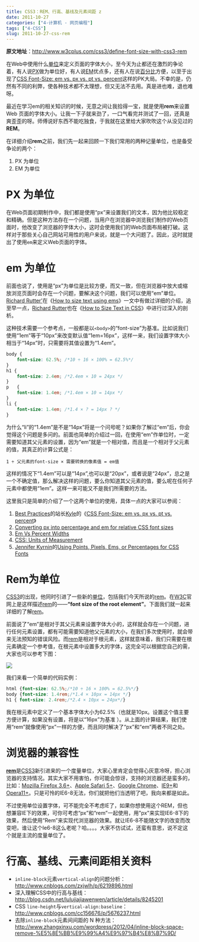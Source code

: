 ```yaml
---
title: CSS3：REM、行高、基线及元素间距 z
date: 2011-10-27
categories: ["4-计算机 - 网页编程"]
tags: ["4-CSS"]
slug: 2011-10-27-css-rem
---
```


**原文地址**：<http://www.w3cplus.com/css3/define-font-size-with-css3-rem>

在Web中使用什么[单位](http://www.w3.org/Style/Examples/007/units.en.html)来定义页面的字体大小，至今天为止都还在激烈的争论着，有人说[PX](http://inamidst.com/stuff/notes/csspx)做为单位好，有人说[EM](http://jontangerine.com/log/2007/09/the-incredible-em-and-elastic-layouts-with-css)优点多，还有人在说[百分比](http://css-discuss.incutio.com/wiki/Using_Percent)方便，以至于出现了[CSS Font-Size: em vs. px vs. pt vs. percent](http://kyleschaeffer.com/best-practices/css-font-size-em-vs-px-vs-pt-vs/)这样的PK大局。不幸的是，仍然有不同的利弊，使各种技术都不太理想，但又无法不去用。真是进也难，退也难呀。

最近在学习em的相关知识的时候，无意之间让我拾得一宝，就是使用**rem**来设置 Web 页面的字体大小。让我一下子就来劲了，一口气看完并测试了一回，还真是爽歪歪的呀。师傅说好东西不能吃独食，于我就在这里给大家吹吹这个从没见过的**REM**。

在详细介绍**rem**之前，我们先一起来回顾一下我们常用的两种记量单位，也是备受争论的两个：

1.  PX 为单位
2.  EM 为单位

<!-- more -->

# PX 为单位

在Web页面初期制作中，我们都是使用“px”来设置我们的文本，因为他比较稳定和精确。但是这种方法存在一个问题，当用户在浏览器中浏览我们制作的Web页面时，他改变了浏览器的字体大小，这时会使用我们的Web页面布局被打破。这样对于那些关心自己网站可用性的用户来说，就是一个大问题了。因此，这时就提出了使用`em`来定义Web页面的字体。

# em 为单位

前面也说了，使用是“px”为单位是比较方便，而又一致，但在浏览器中放大或缩放浏览页面时会存在一个问题，要解决这个问题，我们可以使用“em”单位。[Richard Rutter'](http://clagnut.com/about)在《[How to size text using ems](http://clagnut.com/blog/348/)》一文中有做过详细的介绍，追至早一点，[Richard Rutter](http://www.alistapart.com/authors/r/rrutter)也在《[How to Size Text in CSS](http://www.alistapart.com/articles/howtosizetextincss/)》中进行过深入的剖析。

这种技术需要一个参考点，一般都是以`<body>`的“font-size”为基准。比如说我们使用“1em”等于“10px”来改变默认值“1em=16px”，这样一来，我们设置字体大小相当于“14px”时，只需要将其值设置为“1.4em”。

```css
body {
	font-size: 62.5%; /*10 ÷ 16 × 100% = 62.5%*/
}
h1 {
	font-size: 2.4em; /*2.4em × 10 = 24px */
}
p	{
	font-size: 1.4em; /*1.4em × 10 = 14px */
}
li {
	font-size: 1.4em; /*1.4 × ? = 14px ? */
}
```

为什么“li”的“1.4em”是不是“14px”将是一个问号呢？如果你了解过“em”后，你会觉得这个问题是多问的。前面也简单的介绍过一回，在使用“em”作单位时，一定需要知道其父元素的设置，因为“em”就是一个相对值，而且是一个相对于父元素的值，其真正的计算公式是：

    1 ÷ 父元素的font-size × 需要转换的像素值 = em值

这样的情况下“1.4em”可以是“14px”,也可以是“20px”，或者说是“24px”，总之是一个不确定值，那么解决这样的问题，要么你知道其父元素的值，要么呢在任何子元素中都使用“1em”。这样一来可能又不是我们所需要的方法。

这里我只是简单的介绍了一个这两个单位的使用，具体一点的大家可以参阅：

1. [Best Practices](http://kyleschaeffer.com/category/best-practices/ "View all posts in Best Practices")的站长[Kyle](kyleschaeffer.com/about-me/)的《[CSS Font-Size: em vs. px vs. pt vs. percent](http://kyleschaeffer.com/best-practices/css-font-size-em-vs-px-vs-pt-vs/)》
2. [Converting px into percentage and em for relative CSS font sizes](http://www.hubbers.com/index.php/converting-px-into-percentage-and-em-for-relative-css-font-sizes/)
3. [Em Vs Percent Widths](http://css-discuss.incutio.com/wiki/Em_Vs_Percent_Widths)
4. [CSS: Units of Measurement](http://www.guistuff.com/css/css_units.html)
5. [Jennifer Kyrnin](http://webdesign.about.com/bio/Jennifer-Kyrnin-5105.htm)的[Using Points, Pixels, Ems, or Percentages for CSS Fonts](http://webdesign.about.com/cs/typemeasurements/a/aa042803a.htm)

# Rem为单位

[CSS3](http://www.w3.org/TR/css3-values/)的出现，他同时引进了一些新的[单位](http://www.w3.org/TR/css3-values/#rem-unit)，包括我们今天所说的[rem](http://www.w3.org/TR/css3-values/#rem-unit)。在[W3C](http://www.w3.org/TR/css3-values/#rem-unit)官网上是这样描述[rem](http://www.w3.org/TR/css3-values/#rem-unit)的——**“font size of the root element”**。下面我们就一起来详细的了解[rem](http://www.w3.org/TR/css3-values/#rem-unit)。

前面说了“em”是相对于其父元素来设置字体大小的，这样就会存在一个问题，进行任何元素设置，都有可能需要知道他父元素的大小，在我们多次使用时，就会带来无法预知的错误风险。而[rem](http://www.w3.org/TR/css3-values/#rem-unit)是相对于根元素<html>，这样就意味着，我们只需要在根元素确定一个参考值，在根元素中设置多大的字体，这完全可以根据您自己的需，大家也可以参考下图：

![](/images/Tech/css/emTable.png)

我们来看一个简单的代码实例：

```css
html {font-size: 62.5%;/*10 ÷ 16 × 100% = 62.5%*/}
body {font-size: 1.4rem;/*1.4 × 10px = 14px */}
h1 { font-size: 2.4rem;/*2.4 × 10px = 24px*/}
```

我在根元素<html>中定义了一个基本字体大小为62.5%（也就是10px。设置这个值主要方便计算，如果没有设置，将是以“16px”为基准 ）。从上面的计算结果，我们使用“rem”就像使用“px”一样的方便，而且同时解决了“px”和“em”两者不同之处。

# 浏览器的兼容性

[**rem**](http://www.w3.org/TR/css3-values/#rem-unit)是[CSS3](http://www.w3.org/TR/css3-values/)新引进来的一个度量单位，大家心里肯定会觉得心灰意冷呀，担心浏览器的支持情况。其实大家不用害怕，你可能会惊讶，支持的浏览器还是蛮多的，比如：[Mozilla Firefox 3.6+](http://firefox.com)、[Apple Safari 5+](http://apple.com/safari/)、[Google Chrome](http://google.com/chrome)、[IE9+](http://windows.microsoft.com/en-US/internet-explorer/products/ie/home)和[Opera11+](http://www.opera.com/)。只是可怜的IE6-8无法，你们就把他们当透明了吧，我向来都是如此。

不过使用单位设置字体，可不能完全不考虑IE了，如果你想使用这个REM，但也想兼容IE下的效果，可你可考虑“px”和“rem”一起使用，用"px"来实现IE6-8下的效果，然后使用“Rem”来实现代浏览器的效果。就让IE6-8不能随文字的改变而改变吧，谁让这个Ie6-8这么老呢？哈。。。。大家不仿试试，还蛮有意思，说不定这个就是主流的度量单位了。

# 行高、基线、元素间距相关资料

- `inline-block`元素`vertical-align`的问题分析：<http://www.cnblogs.com/zxjwlh/p/6219896.html>
- 深入理解CSS中的行高与基线：<http://blog.csdn.net/lulujiajiawenwen/article/details/8245201>
- CSS `line-height`与`vertical-align:baseline`：<http://www.cnblogs.com/cc156676/p/5676237.html>
- 去除`inline-block`元素间间距的 N 种方法：<http://www.zhangxinxu.com/wordpress/2012/04/inline-block-space-remove-%E5%8E%BB%E9%99%A4%E9%97%B4%E8%B7%9D/>